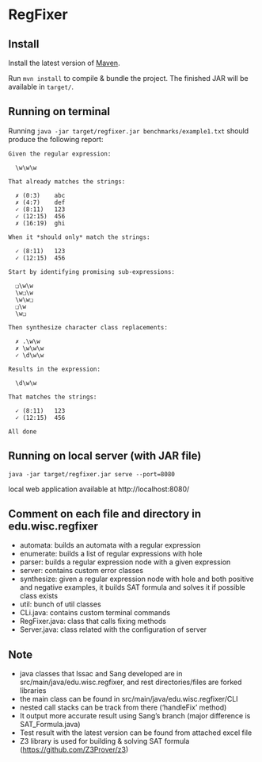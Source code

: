 # RegFixer

## Install

Install the latest version of [Maven](https://maven.apache.org/).

Run `mvn install` to compile & bundle the project. The finished JAR will be available in `target/`.

## Running on terminal 

Running `java -jar target/regfixer.jar benchmarks/example1.txt` should produce the following report:

```
Given the regular expression:

  \w\w\w

That already matches the strings:

  ✗ (0:3)    abc
  ✗ (4:7)    def
  ✓ (8:11)   123
  ✓ (12:15)  456
  ✗ (16:19)  ghi

When it *should only* match the strings:

  ✓ (8:11)   123
  ✓ (12:15)  456

Start by identifying promising sub-expressions:

  ❑\w\w
  \w❑\w
  \w\w❑
  ❑\w
  \w❑

Then synthesize character class replacements:

  ✗ .\w\w
  ✗ \w\w\w
  ✓ \d\w\w

Results in the expression:

  \d\w\w

That matches the strings:

  ✓ (8:11)   123
  ✓ (12:15)  456

All done
```

## Running on local server (with JAR file)

`java -jar target/regfixer.jar serve --port=8080`

local web application available at http://localhost:8080/

## Comment on each file and directory in edu.wisc.regfixer

- automata: builds an automata with a regular expression
- enumerate: builds a list of regular expressions with hole
- parser: builds a regular expression node with a given expression
- server: contains custom error classes
- synthesize: given a regular expression node with hole and both positive and negative examples, it builds SAT formula and solves it if possible class exists
- util: bunch of util classes
- CLi.java: contains custom terminal commands
- RegFixer.java: class that calls fixing methods
- Server.java: class related with the configuration of server

## Note
- java classes that Issac and Sang developed are in src/main/java/edu.wisc.regfixer, and rest directories/files are forked libraries
- the main class can be found in src/main/java/edu.wisc.regfixer/CLI
- nested call stacks can be track from there (‘handleFix’ method)
- It output more accurate result using Sang’s branch (major difference is SAT_Formula.java)
- Test result with the latest version can be found from attached excel file
- Z3 library is used for building & solving SAT formula (https://github.com/Z3Prover/z3)

